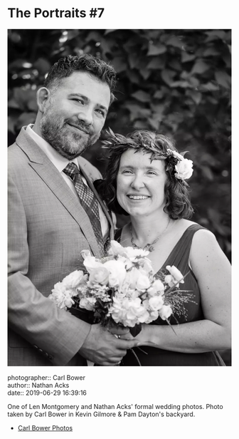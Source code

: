 # The Portraits #7

![One of Len Montgomery and Nathan Acks' formal wedding photos](assets/2019-06-29-set-2-the-portraits-07.webp)

photographer:: Carl Bower  
author:: Nathan Acks  
date:: 2019-06-29 16:39:16

One of Len Montgomery and Nathan Acks' formal wedding photos. Photo taken by Carl Bower in Kevin Gilmore & Pam Dayton's backyard.

* [Carl Bower Photos](https://carlbowerphotos.com)
